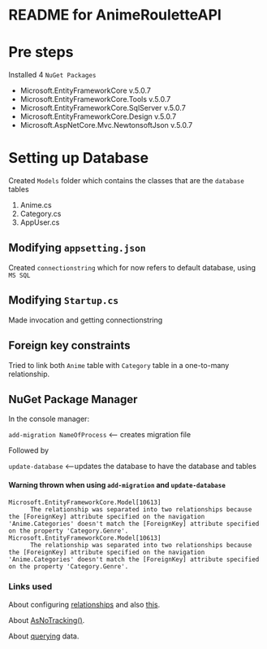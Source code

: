 # README for AnimeRouletteAPI

# Pre steps
Installed 4 `NuGet Packages`

- Microsoft.EntityFrameworkCore v.5.0.7
- Microsoft.EntityFrameworkCore.Tools v.5.0.7
- Microsoft.EntityFrameworkCore.SqlServer v.5.0.7
- Microsoft.EntityFrameworkCore.Design v.5.0.7
- Microsoft.AspNetCore.Mvc.NewtonsoftJson v.5.0.7

# Setting up Database
Created `Models` folder which contains the classes that are the `database` tables

1. Anime.cs
2. Category.cs
3. AppUser.cs

## Modifying `appsetting.json`
Created `connectionstring` which for now refers to default database, using `MS SQL`

## Modifying `Startup.cs`
Made invocation and getting connectionstring

## Foreign key constraints
Tried to link both `Anime` table with `Category` table in a one-to-many relationship.

## NuGet Package Manager
In the console manager:

 `add-migration NameOfProcess` <-- creates migration file

 Followed by

 `update-database` <--updates the database to have the database and tables

#### Warning thrown when using `add-migration` and `update-database`
```
Microsoft.EntityFrameworkCore.Model[10613]
      The relationship was separated into two relationships because the [ForeignKey] attribute specified on the navigation 'Anime.Categories' doesn't match the [ForeignKey] attribute specified on the property 'Category.Genre'.
Microsoft.EntityFrameworkCore.Model[10613]
      The relationship was separated into two relationships because the [ForeignKey] attribute specified on the navigation 'Anime.Categories' doesn't match the [ForeignKey] attribute specified on the property 'Category.Genre'.
```

### Links used
About configuring [relationships](https://docs.microsoft.com/en-us/ef/core/modeling/relationships?tabs=fluent-api%2Cfluent-api-simple-key%2Csimple-key) and also [this](https://www.entityframeworktutorial.net/efcore/configure-one-to-many-relationship-using-fluent-api-in-ef-core.aspx).

About [AsNoTracking()](https://stackoverflow.com/questions/48202403/instance-of-entity-type-cannot-be-tracked-because-another-instance-with-same-key).

About [querying](https://stackoverflow.com/questions/24214860/entity-framework-an-error-occurred-while-updating-the-entries-see-the-inner) data.
